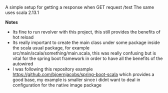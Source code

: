 A simple setup for getting a response when GET request /test
The same uses scala 2.13.1

**Notes**
- Its fine to run revolver with this project, this still provides the benefits of hot reload
- Its really important to create the main class under some package inside the scala usual package, for example src/main/scala/something/main.scala, this was really confusing but is vital for the spring boot framework in order to have all the benefits of the autowired
- I was following this repository example https://github.com/bjoernjacobs/spring-boot-scala which provides a good base, my example is smaller since i didnt want to deal in configuration for the native image package

